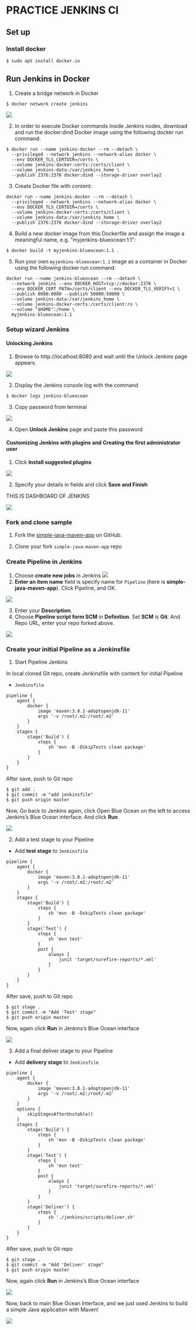 # PRACTICE JENKINS CI

## Set up

### Install docker

```shell
$ sudo apt install docker.io
```

## Run Jenkins in Docker

1. Create a bridge network in Docker 
```shell
$ docker network create jenkins
```
![](./image/anh1.png)

2. In order to execute Docker commands inside Jenkins nodes, download and run the docker:dind Docker image using the following docker run command:
```shell
$ docker run --name jenkins-docker --rm --detach \
  --privileged --network jenkins --network-alias docker \
  --env DOCKER_TLS_CERTDIR=/certs \
  --volume jenkins-docker-certs:/certs/client \
  --volume jenkins-data:/var/jenkins_home \
  --publish 2376:2376 docker:dind --storage-driver overlay2
```
3. Create Docker file with content:

```shell
docker run --name jenkins-docker --rm --detach \
  --privileged --network jenkins --network-alias docker \
  --env DOCKER_TLS_CERTDIR=/certs \
  --volume jenkins-docker-certs:/certs/client \
  --volume jenkins-data:/var/jenkins_home \
  --publish 2376:2376 docker:dind --storage-driver overlay2
```

4. Build a new docker image from this Dockerfile and assign the image a meaningful name, e.g. "myjenkins-blueocean:1.1":

```shell
$ docker build -t myjenkins-blueocean:1.1 .
```
5. Run your own ```myjenkins-blueocean:1.1``` image as a container in Docker using the following docker run command:

```shell
docker run --name jenkins-blueocean --rm --detach \
  --network jenkins --env DOCKER_HOST=tcp://docker:2376 \
  --env DOCKER_CERT_PATH=/certs/client --env DOCKER_TLS_VERIFY=1 \
  --publish 8080:8080 --publish 50000:50000 \
  --volume jenkins-data:/var/jenkins_home \
  --volume jenkins-docker-certs:/certs/client:ro \
  --volume "$HOME":/home \
  myjenkins-blueocean:1.1
```

### Setup wizard Jenkins

#### Unlocking Jenkins

1. Browse to http://localhost:8080 and wait until the Unlock Jenkins page appears.

![](image/anh4.png)

2. Display the Jenkins console log with the command
```shell
$ docker logs jenkins-blueocean
```
3. Copy password from terminal

![](./image/anh6.png)

4. Open **Unlock Jenkins** page and paste this password

#### Customizing Jenkins with plugins and Creating the first administrator user

1. Click **Install suggested plugins** 
   
![](./image/anh7.png)

2. Specify your details in fields and click **Save and Finish**

THIS IS DASHBOARD OF JENKINS

![](./image/anh8.png)

### Fork and clone sample

1. Fork the [simple-java-maven-app](https://github.com/jenkins-docs/simple-java-maven-app) on GitHub.

2. Clone your fork ```simple-java-maven-app``` repo

### Create Pipeline in Jenkins

1. Choose **create new jobs** in Jenkins
![](./image/anh8.png)
2. **Enter an item name** field is specify name for ```Pipeline``` (here is **simple-java-maven-app**). Click Pipeline, and OK.

![](./image/anh9.png)

3. Enter your **Description**.
4. Choose **Pipeline script form SCM** in **Definition**. Set **SCM** is **Git**. And Repo URL, enter your repo forked above.

![](./image/anh11.png)

### Create your initial Pipeline as a Jenkinsfile

1. Start Pipeline Jenkins

In local cloned Git repo, create Jenkinsfile with content for initial Pipeline

- ```Jenkinsfile```

```
pipeline {
    agent {
        docker {
            image 'maven:3.8.1-adoptopenjdk-11' 
            args '-v /root/.m2:/root/.m2' 
        }
    }
    stages {
        stage('Build') { 
            steps {
                sh 'mvn -B -DskipTests clean package' 
            }
        }
    }
}
```

After save, push to Git repo
```shell
$ git add .
$ git commit -m "add jenkinsfile"
$ git push origin master
```

Now, Go back to Jenkins again, click Open Blue Ocean on the left to access Jenkins’s Blue Ocean interface. And click **Run**

![](./image/anh12.png)

2. Add a test stage to your Pipeline

- Add **test stage** to ```Jenkinsfile```

```
pipeline {
    agent {
        docker {
            image 'maven:3.8.1-adoptopenjdk-11'
            args '-v /root/.m2:/root/.m2'
        }
    }
    stages {
        stage('Build') {
            steps {
                sh 'mvn -B -DskipTests clean package'
            }
        }
        stage('Test') { 
            steps {
                sh 'mvn test' 
            }
            post {
                always {
                    junit 'target/surefire-reports/*.xml' 
                }
            }
        }
    }
}
```


After save, push to Git repo
```shell
$ git stage .
$ git commit -m "Add 'Test' stage"
$ git push origin master
```

Now, again click **Run** in Jenkins’s Blue Ocean interface

![](./image/anh14.png)

3. Add a final deliver stage to your Pipeline

- Add **delivery stage** to ```Jenkinsfile```

```
pipeline {
    agent {
        docker {
            image 'maven:3.8.1-adoptopenjdk-11'
            args '-v /root/.m2:/root/.m2'
        }
    }
    options {
        skipStagesAfterUnstable()
    }
    stages {
        stage('Build') {
            steps {
                sh 'mvn -B -DskipTests clean package'
            }
        }
        stage('Test') {
            steps {
                sh 'mvn test'
            }
            post {
                always {
                    junit 'target/surefire-reports/*.xml'
                }
            }
        }
        stage('Deliver') { 
            steps {
                sh './jenkins/scripts/deliver.sh' 
            }
        }
    }
}
```

After save, push to Git repo
```shell
$ git stage .
$ git commit -m "Add 'Deliver' stage"
$ git push origin master
```

Now, again click **Run** in Jenkins’s Blue Ocean interface

![](./image/anh15.png)

Now, back to main Blue Ocean Interface, and we just used Jenkins to build a simple Java application with Maven!

![](./image/anh16.png)

